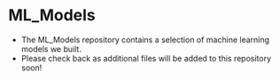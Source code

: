 # ML_Models
* The ML_Models repository contains a selection of machine learning models we built.
* Please check back as additional files will be added to this repository soon!
